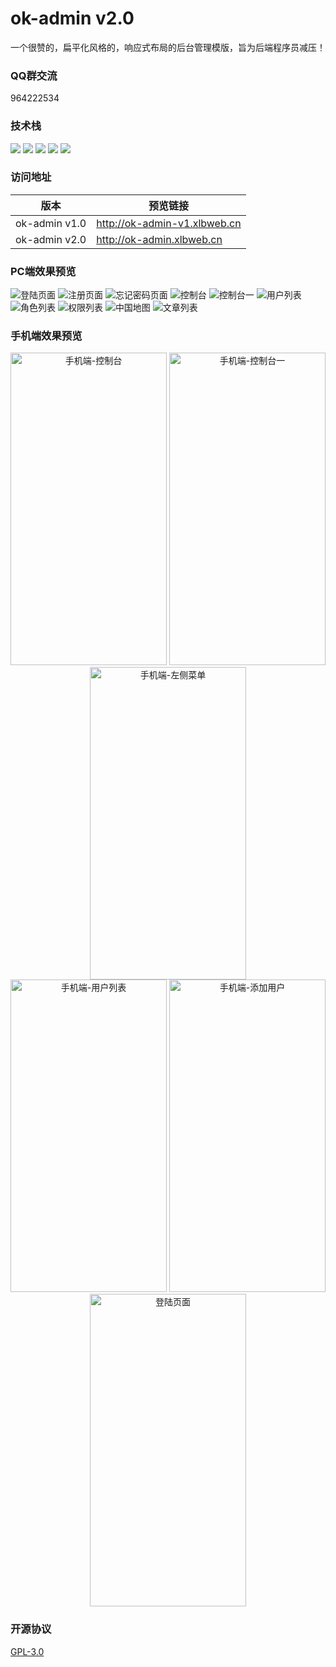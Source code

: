 # ok-admin v2.0

一个很赞的，扁平化风格的，响应式布局的后台管理模版，旨为后端程序员减压！

### QQ群交流

964222534

### 技术栈

<p>
  <img src="https://img.shields.io/badge/layui-2.4.5-brightgreen.svg">
  <img src="https://img.shields.io/badge/zTree-3.5.40-brightgreen.svg">
  <img src="https://img.shields.io/badge/NProgress-0.2.0-brightgreen.svg">
  <img src="https://img.shields.io/badge/ECharts-2.0-brightgreen.svg">
  <img src="https://img.shields.io/badge/Animate.css-3.7.0-brightgreen.svg">
</p>

### 访问地址

| 版本 | 预览链接 |
| ---- | ---- |
| ok-admin v1.0 | http://ok-admin-v1.xlbweb.cn |
| ok-admin v2.0  | http://ok-admin.xlbweb.cn |

### PC端效果预览

![登陆页面](https://i.loli.net/2019/09/28/SBoEY2eQTIuNXOM.png)
![注册页面](https://i.loli.net/2019/09/19/4sQtJrbuFVXefRU.png)
![忘记密码页面](https://i.loli.net/2019/09/19/UOXpBiVc3ahfPSr.png)
![控制台](https://images.gitee.com/uploads/images/2019/0928/133150_4f541d2e_1152471.png "屏幕截图.png")
![控制台一](https://images.gitee.com/uploads/images/2019/0928/133215_c28c2f78_1152471.png "屏幕截图.png")
![用户列表](https://images.gitee.com/uploads/images/2019/0928/133254_6bfb7575_1152471.png "屏幕截图.png")
![角色列表](https://images.gitee.com/uploads/images/2019/0928/133314_6bb0b726_1152471.png "屏幕截图.png")
![权限列表](https://images.gitee.com/uploads/images/2019/0928/133347_eb37eb95_1152471.png "屏幕截图.png")
![中国地图](https://images.gitee.com/uploads/images/2019/0928/133414_848c2992_1152471.png "屏幕截图.png")
![文章列表](https://images.gitee.com/uploads/images/2019/0928/133443_1b312757_1152471.png "屏幕截图.png")

### 手机端效果预览

<div align="center">
    <img src="https://images.gitee.com/uploads/images/2019/0928/133918_d3f06692_1152471.png" height="500" width="250" alt="手机端-控制台"/>
    <img src="https://images.gitee.com/uploads/images/2019/0928/133958_d693ec3d_1152471.png" height="500" width="250" alt="手机端-控制台一"/>
    <img src="https://images.gitee.com/uploads/images/2019/0928/134037_044ce556_1152471.png" height="500" width="250" alt="手机端-左侧菜单"/>
</div>

<div align="center">
    <img src="https://images.gitee.com/uploads/images/2019/0928/134101_88527de9_1152471.png" height="500" width="250" alt="手机端-用户列表"/>
    <img src="https://images.gitee.com/uploads/images/2019/0928/134122_9505f727_1152471.png" height="500" width="250" alt="手机端-添加用户"/>
    <img src="https://images.gitee.com/uploads/images/2019/0928/140051_e8dc01fa_1152471.png" height="500" width="250" alt="登陆页面"/>
</div>

### 开源协议

[GPL-3.0](https://github.com/bobi1234/ok-admin/blob/master/LICENSE)

